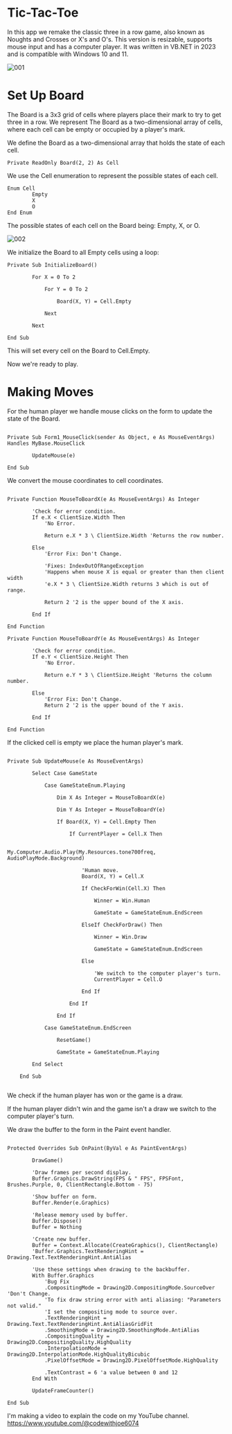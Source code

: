 # Tic-Tac-Toe
In this app we remake the classic three in a row game, also known as
Noughts and Crosses or X's and O's. This version is resizable, supports
mouse input and has a computer player. It was written in VB.NET in 2023 and
is compatible with Windows 10 and 11.


![001](https://github.com/JoeLumbley/Tic-Tac-Toe/assets/77564255/2d3e72ac-cee3-4715-857a-6fe81cdc20f6)


# Set Up Board

The Board is a 3x3 grid of cells where players place their mark to try to get three in a row. We represent The Board as a two-dimensional array of cells, where each cell can be empty or occupied by a player's mark.

We define the Board as a two-dimensional array that holds the state of each cell.

```
Private ReadOnly Board(2, 2) As Cell
```

We use the Cell enumeration to represent the possible states of each cell.

```
Enum Cell
        Empty
        X
        O
End Enum
```

The possible states of each cell on the Board being: Empty, X, or O.


![002](https://github.com/JoeLumbley/Tic-Tac-Toe/assets/77564255/4dea998f-d56c-427f-8d2f-abc3718af36d)

We initialize the Board to all Empty cells using a loop:

```
Private Sub InitializeBoard()

        For X = 0 To 2

            For Y = 0 To 2

                Board(X, Y) = Cell.Empty

            Next

        Next

End Sub
```

This will set every cell on the Board to Cell.Empty.

Now we're ready to play.

# Making Moves

For the human player we handle mouse clicks on the form to update the state of the Board.

```

Private Sub Form1_MouseClick(sender As Object, e As MouseEventArgs) Handles MyBase.MouseClick

        UpdateMouse(e)

End Sub

```

We convert the mouse coordinates to cell coordinates.


```

Private Function MouseToBoardX(e As MouseEventArgs) As Integer

        'Check for error condition.
        If e.X < ClientSize.Width Then
            'No Error.

            Return e.X * 3 \ ClientSize.Width 'Returns the row number.

        Else
            'Error Fix: Don't Change.

            'Fixes: IndexOutOfRangeException
            'Happens when mouse X is equal or greater than then client width
            'e.X * 3 \ ClientSize.Width returns 3 which is out of range.

            Return 2 '2 is the upper bound of the X axis.

        End If

End Function

Private Function MouseToBoardY(e As MouseEventArgs) As Integer

        'Check for error condition.
        If e.Y < ClientSize.Height Then
            'No Error.

            Return e.Y * 3 \ ClientSize.Height 'Returns the column number.

        Else
            'Error Fix: Don't Change.
            Return 2 '2 is the upper bound of the Y axis.

        End If

End Function

```


If the clicked cell is empty we place the human player's mark.


```

Private Sub UpdateMouse(e As MouseEventArgs)

        Select Case GameState

            Case GameStateEnum.Playing

                Dim X As Integer = MouseToBoardX(e)

                Dim Y As Integer = MouseToBoardY(e)

                If Board(X, Y) = Cell.Empty Then

                    If CurrentPlayer = Cell.X Then

                        My.Computer.Audio.Play(My.Resources.tone700freq, AudioPlayMode.Background)

                        'Human move.
                        Board(X, Y) = Cell.X

                        If CheckForWin(Cell.X) Then

                            Winner = Win.Human

                            GameState = GameStateEnum.EndScreen

                        ElseIf CheckForDraw() Then

                            Winner = Win.Draw

                            GameState = GameStateEnum.EndScreen

                        Else

                            'We switch to the computer player's turn.
                            CurrentPlayer = Cell.O

                        End If

                    End If

                End If

            Case GameStateEnum.EndScreen

                ResetGame()

                GameState = GameStateEnum.Playing

        End Select

    End Sub
    
```

We check if the human player has won or the game is a draw.

If the human player didn't win and the game isn't a draw we switch to the computer player's turn.




We draw the buffer to the form in the Paint event handler.

```

Protected Overrides Sub OnPaint(ByVal e As PaintEventArgs)

        DrawGame()

        'Draw frames per second display.
        Buffer.Graphics.DrawString(FPS & " FPS", FPSFont, Brushes.Purple, 0, ClientRectangle.Bottom - 75)

        'Show buffer on form.
        Buffer.Render(e.Graphics)

        'Release memory used by buffer.
        Buffer.Dispose()
        Buffer = Nothing

        'Create new buffer.
        Buffer = Context.Allocate(CreateGraphics(), ClientRectangle)
        'Buffer.Graphics.TextRenderingHint = Drawing.Text.TextRenderingHint.AntiAlias

        'Use these settings when drawing to the backbuffer.
        With Buffer.Graphics
            'Bug Fix
            .CompositingMode = Drawing2D.CompositingMode.SourceOver 'Don't Change.
            'To fix draw string error with anti aliasing: "Parameters not valid."
            'I set the compositing mode to source over.
            .TextRenderingHint = Drawing.Text.TextRenderingHint.AntiAliasGridFit
            .SmoothingMode = Drawing2D.SmoothingMode.AntiAlias
            .CompositingQuality = Drawing2D.CompositingQuality.HighQuality
            .InterpolationMode = Drawing2D.InterpolationMode.HighQualityBicubic
            .PixelOffsetMode = Drawing2D.PixelOffsetMode.HighQuality

            .TextContrast = 6 'a value between 0 and 12
        End With

        UpdateFrameCounter()

End Sub

```










I'm making a video to explain the code on my YouTube channel.
https://www.youtube.com/@codewithjoe6074



